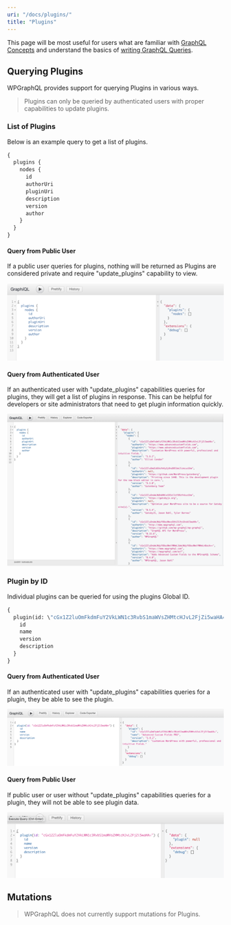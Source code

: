 ```yaml
---
uri: "/docs/plugins/"
title: "Plugins"
---
```


This page will be most useful for users what are familiar with [GraphQL Concepts](/docs/intro-to-graphql/) and understand the basics of [writing GraphQL Queries](/docs/intro-to-graphql/#queries-and-mutation).

## Querying Plugins

WPGraphQL provides support for querying Plugins in various ways.

> Plugins can only be queried by authenticated users with proper capabilities to update plugins.

### List of Plugins

Below is an example query to get a list of plugins.

```graphql
{
  plugins {
    nodes {
      id
      authorUri
      pluginUri
      description
      version
      author
    }
  }
}
```

#### Query from Public User

If a public user queries for plugins, nothing will be returned as Plugins are considered private and require "update\_plugins" capability to view.

![Screenshot of a GraphQL Query for a list of plugins from an unauthenticated user](./images/plugins-query-unauthenticated.png)

#### Query from Authenticated User

If an authenticated user with "update\_plugins" capabilities queries for plugins, they will get a list of plugins in response. This can be helpful for developers or site administrators that need to get plugin information quickly.

![Screenshot of a GraphQL Query for a list of plugins from an authenticated user](./images/plugins-query-authenticated.png)

### Plugin by ID

Individual plugins can be queried for using the plugins Global ID.

```graphql
{
  plugin(id: \"cGx1Z2luOmFkdmFuY2VkLWN1c3RvbS1maWVsZHMtcHJvL2FjZi5waHA=\") {
    id
    name
    version
    description
  }
}
```

#### Query from Authenticated User

If an authenticated user with "update\_plugins" capabilities queries for a plugin, they be able to see the plugin.

![Screenshot of a query for a plugin using the global ID](./images/plugins-query-global-id.png)

#### Query from Public User

If public user or user without "update\_plugins" capabilities queries for a plugin, they will not be able to see plugin data.

![Image](./images/plugins-query-id-without-access.png)

## Mutations

> WPGraphQL does not currently support mutations for Plugins.

